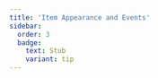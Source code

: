 ```yaml
---
title: 'Item Appearance and Events'
sidebar:
  order: 3
  badge:
    text: Stub
    variant: tip
---
```


 
